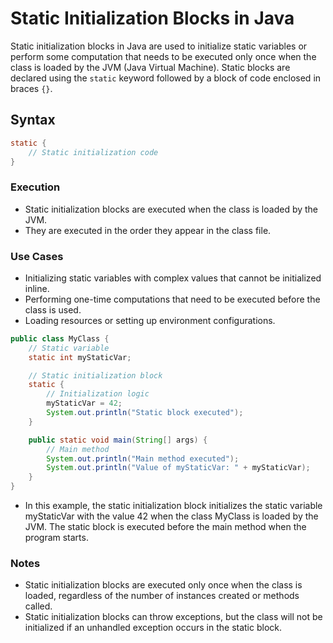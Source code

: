 # Static Initialization Blocks in Java

Static initialization blocks in Java are used to initialize static variables or perform some computation that needs to be executed only once when the class is loaded by the JVM (Java Virtual Machine). Static blocks are declared using the `static` keyword followed by a block of code enclosed in braces `{}`.

## Syntax

```java
static {
    // Static initialization code
}
```

### Execution

- Static initialization blocks are executed when the class is loaded by the JVM.
- They are executed in the order they appear in the class file.

### Use Cases

- Initializing static variables with complex values that cannot be initialized inline.
- Performing one-time computations that need to be executed before the class is used.
- Loading resources or setting up environment configurations.

```java
public class MyClass {
    // Static variable
    static int myStaticVar;

    // Static initialization block
    static {
        // Initialization logic
        myStaticVar = 42;
        System.out.println("Static block executed");
    }

    public static void main(String[] args) {
        // Main method
        System.out.println("Main method executed");
        System.out.println("Value of myStaticVar: " + myStaticVar);
    }
}
```

- In this example, the static initialization block initializes the static variable myStaticVar with the value 42 when the class MyClass is loaded by the JVM. The static block is executed before the main method when the program starts.

### Notes

- Static initialization blocks are executed only once when the class is loaded, regardless of the number of instances created or methods called.
- Static initialization blocks can throw exceptions, but the class will not be initialized if an unhandled exception occurs in the static block.
